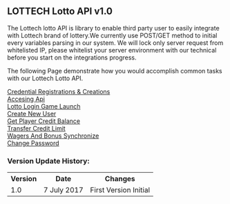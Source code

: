 ## **LOTTECH Lotto API v1.0**

The Lottech lotto API is library to enable third party user to easily integrate with Lottech brand of lottery.We currently use POST/GET method to initial every variables parsing in our system. We will lock only server request from whitelisted IP, please whitelist your server environment with our technical before you start on the integrations progress.

The following Page demonstrate how you would accomplish common tasks with our Lottech Lotto API.

[Credential Registrations & Creations](https://github.com/animatorx999/lottoAPI/wiki/1.-Credential-Registrations--&-Creations) <br>
[Accesing Api](https://github.com/animatorx999/lottoAPI/wiki/2.-Accessing-API) <br>
[Lotto Login Game Launch](https://github.com/animatorx999/lottoAPI/wiki/3.-Lotto-Login-Game-Launch) <br>
[Create New User](https://github.com/animatorx999/lottoAPI/wiki/4.-Create-New-User) <br>
[Get Player Credit Balance](https://github.com/animatorx999/lottoAPI/wiki/5.-Get-Player-Credit-Balance) <br>
[Transfer Credit Limit](https://github.com/animatorx999/lottoAPI/wiki/6.-Transfer-Credit-Limit) <br>
[Wagers And Bonus Synchronize](https://github.com/animatorx999/lottoAPI/wiki/7.-Wagers-And-Bonus-Synchronize) <br>
[Change Password](https://github.com/animatorx999/lottoAPI/wiki/8.-Change-Password) <br>
### Version Update History:
<table>
<tr><th>Version</th><th>Date</th><th>Changes</th></tr>
<tr><td>1.0</td><td>7 July 2017</td><td>First Version Initial</td></tr>
</table>
